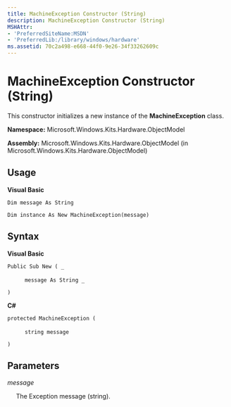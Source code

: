 ```yaml
---
title: MachineException Constructor (String)
description: MachineException Constructor (String)
MSHAttr:
- 'PreferredSiteName:MSDN'
- 'PreferredLib:/library/windows/hardware'
ms.assetid: 70c2a498-e668-44f0-9e26-34f33262609c
---
```


# MachineException Constructor (String)


This constructor initializes a new instance of the **MachineException** class.

**Namespace:** Microsoft.Windows.Kits.Hardware.ObjectModel

**Assembly:** Microsoft.Windows.Kits.Hardware.ObjectModel (in Microsoft.Windows.Kits.Hardware.ObjectModel)

## <span id="Usage"></span><span id="usage"></span><span id="USAGE"></span>Usage


**Visual Basic**

`Dim message As String`

`Dim instance As New MachineException(message)`

## <span id="Syntax"></span><span id="syntax"></span><span id="SYNTAX"></span>Syntax


**Visual Basic**

`Public Sub New ( _`

          `message As String _`

`)`

**C#**

`protected MachineException (`

          `string message`

`)`

## <span id="Parameters"></span><span id="parameters"></span><span id="PARAMETERS"></span>Parameters


*message*

     The Exception message (string).

 

 






